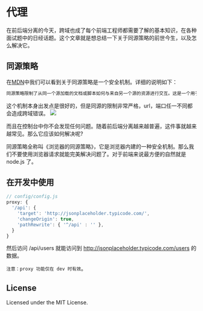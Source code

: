 # 代理
在前后端分离的今天，跨域也成了每个前端工程师都需要了解的基本知识，在各种面试题中的日经话题。这个文章就是想总结一下关于同源策略的前世今生，以及怎么解决它。

## 同源策略
在[MDN](https://developer.mozilla.org/zh-CN/docs/Web/Security/Same-origin_policy)中我们可以看到关于同源策略是一个安全机制。详细的说明如下：

```bash
同源策略限制了从同一个源加载的文档或脚本如何与来自另一个源的资源进行交互。这是一个用于隔离潜在恶意文件的重要安全机制。
```
这个机制本身出发点是很好的，但是同源的限制非常严格，url，端口任一不同都会造成跨域错误。
![](https://user-images.githubusercontent.com/59959718/227846530-0b341502-b59e-4606-be22-04c60806e4db.png)

而且在控制台中你不会发现任何问题。随着前后端分离越来越普遍，这件事就越来越常见。那么它应该如何解决呢?

同源策略全称叫《浏览器的同源策略》，它是浏览器内建的一种安全机制。那么我们不要使用浏览器请求就能完美解决问题了。对于前端来说最方便的自然就是 node.js 了。

## 在开发中使用

```js
// config/config.js
proxy: {
  '/api': {
    'target': 'http://jsonplaceholder.typicode.com/',
    'changeOrigin': true,
    'pathRewrite': { '^/api' : '' },
  }
}
```

然后访问 /api/users 就能访问到 http://jsonplaceholder.typicode.com/users 的数据。

`注意：proxy 功能仅在 dev 时有效`。


## License

Licensed under the MIT License.